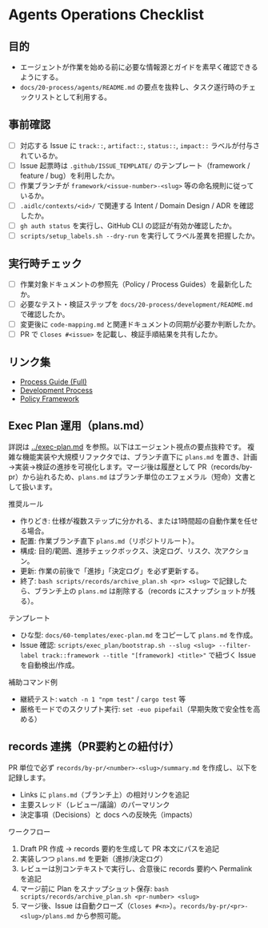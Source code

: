 # Agents Operations Checklist

## 目的
- エージェントが作業を始める前に必要な情報源とガイドを素早く確認できるようにする。
- `docs/20-process/agents/README.md` の要点を抜粋し、タスク遂行時のチェックリストとして利用する。

## 事前確認
- [ ] 対応する Issue に `track::`, `artifact::`, `status::`, `impact::` ラベルが付与されているか。
- [ ] Issue 起票時は `.github/ISSUE_TEMPLATE/` のテンプレート（framework / feature / bug）を利用したか。
- [ ] 作業ブランチが `framework/<issue-number>-<slug>` 等の命名規則に従っているか。
- [ ] `.aidlc/contexts/<id>/` で関連する Intent / Domain Design / ADR を確認したか。
- [ ] `gh auth status` を実行し、GitHub CLI の認証が有効か確認したか。
- [ ] `scripts/setup_labels.sh --dry-run` を実行してラベル差異を把握したか。

## 実行時チェック
- [ ] 作業対象ドキュメントの参照先（Policy / Process Guides）を最新化したか。
- [ ] 必要なテスト・検証ステップを `docs/20-process/development/README.md` で確認したか。
- [ ] 変更後に `code-mapping.md` と関連ドキュメントの同期が必要か判断したか。
- [ ] PR で `Closes #<issue>` を記載し、検証手順結果を共有したか。

## リンク集
- [Process Guide (Full)](README.md)
- [Development Process](../development/README.md)
- [Policy Framework](../../10-governance/framework/README.md)

## Exec Plan 運用（plans.md）
詳説は [../exec-plan.md](../exec-plan.md) を参照。以下はエージェント視点の要点抜粋です。
複雑な機能実装や大規模リファクタでは、ブランチ直下に `plans.md` を置き、計画→実装→検証の進捗を可視化します。マージ後は履歴として PR（records/by-pr）から辿れるため、`plans.md` はブランチ単位のエフェメラル（短命）文書として扱います。

推奨ルール
- 作りどき: 仕様が複数ステップに分かれる、または1時間超の自動作業を任せる場合。
- 配置: 作業ブランチ直下 `plans.md`（リポジトリルート）。
- 構成: 目的/範囲、進捗チェックボックス、決定ログ、リスク、次アクション。
- 更新: 作業の前後で「進捗」「決定ログ」を必ず更新する。
- 終了: `bash scripts/records/archive_plan.sh <pr> <slug>` で記録したら、ブランチ上の `plans.md` は削除する（records にスナップショットが残る）。

テンプレート
- ひな型: `docs/60-templates/exec-plan.md` をコピーして `plans.md` を作成。
- Issue 確認: `scripts/exec_plan/bootstrap.sh --slug <slug> --filter-label track::framework --title "[framework] <title>"` で紐づく Issue を自動検出/作成。

補助コマンド例
- 継続テスト: `watch -n 1 "npm test"` / `cargo test` 等
- 厳格モードでのスクリプト実行: `set -euo pipefail`（早期失敗で安全性を高める）

## records 連携（PR要約との紐付け）
PR 単位で必ず `records/by-pr/<number>-<slug>/summary.md` を作成し、以下を記録します。
- Links に `plans.md`（ブランチ上）の相対リンクを追記
- 主要スレッド（レビュー/議論）のパーマリンク
- 決定事項（Decisions）と docs への反映先（impacts）

ワークフロー
1) Draft PR 作成 → records 要約を生成して PR 本文にパスを追記  
2) 実装しつつ `plans.md` を更新（進捗/決定ログ）  
3) レビューは別コンテキストで実行し、合意後に records 要約へ Permalink を追記  
4) マージ前に Plan をスナップショット保存: `bash scripts/records/archive_plan.sh <pr-number> <slug>`  
5) マージ後、Issue は自動クローズ（`Closes #<n>`）。`records/by-pr/<pr>-<slug>/plans.md` から参照可能。
